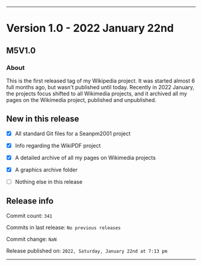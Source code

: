 ***

# Version 1.0 - 2022 January 22nd

## M5V1.0

### About

This is the first released tag of my Wikipedia project. It was started almost 6 full months ago, but wasn't published until today. Recently in 2022 January, the projects focus shifted to all Wikimedia projects, and it archived all my pages on the Wikimedia project, published and unpublished.

## New in this release

- [x] All standard Git files for a Seanpm2001 project

- [x] Info regarding the WikiPDF project

- [x] A detailed archive of all my pages on Wikimedia projects

- [x] A graphics archive folder

- [ ] Nothing else in this release

## Release info

Commit count: `341`

Commits in last release: `No previous releases`

Commit change: `NaN`

Release published on: `2022, Saturday, January 22nd at 7:13 pm`

***
